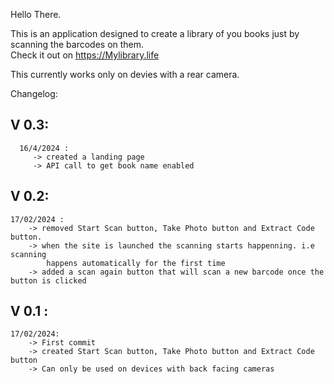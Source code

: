 Hello There.

This is an application designed to create a library of you books just by scanning the barcodes on them.\
Check it out on https://Mylibrary.life

This currently works only on devies with a rear camera.

Changelog:

   ## V 0.3:
      16/4/2024 :
         -> created a landing page
         -> API call to get book name enabled
         
   ## V 0.2:
    17/02/2024 :
        -> removed Start Scan button, Take Photo button and Extract Code button.
        -> when the site is launched the scanning starts happenning. i.e scanning 
            happens automatically for the first time
        -> added a scan again button that will scan a new barcode once the button is clicked

   ## V 0.1 :
    17/02/2024:
        -> First commit
        -> created Start Scan button, Take Photo button and Extract Code button
        -> Can only be used on devices with back facing cameras


